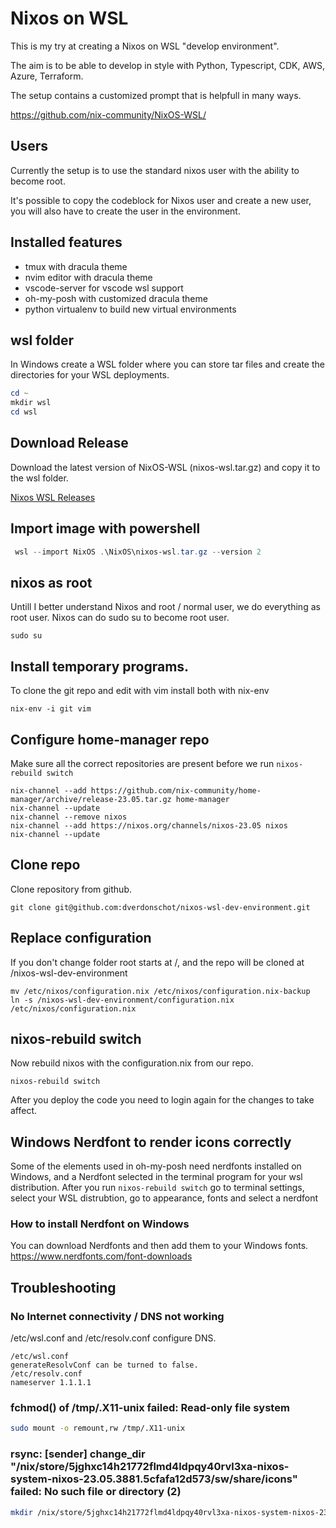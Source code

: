 # Nixos on WSL 

This is my try at creating a Nixos on WSL "develop environment".

The aim is to be able to develop in style with Python, Typescript, CDK, AWS, Azure, Terraform.

The setup contains a customized prompt that is helpfull in many ways.

https://github.com/nix-community/NixOS-WSL/

## Users
Currently the setup is to use the standard nixos user with the ability to become root.

It's possible to copy the codeblock for Nixos user and create a new user, 
you will also have to create the user in the environment.

## Installed features
* tmux with dracula theme
* nvim editor with dracula theme
* vscode-server for vscode wsl support
* oh-my-posh with customized dracula theme 
* python virtualenv to build new virtual environments



## wsl folder

In Windows create a WSL folder where you can store tar files and create the directories for your WSL deployments.

```powershell
cd ~
mkdir wsl
cd wsl
```
## Download Release

Download the latest version of NixOS-WSL (nixos-wsl.tar.gz) and copy it to the wsl folder.

[Nixos WSL Releases](https://github.com/nix-community/NixOS-WSL/releases)


## Import image with powershell

```powershell
 wsl --import NixOS .\NixOS\nixos-wsl.tar.gz --version 2
```

## nixos as root
Untill I better understand Nixos and root / normal user, we do everything as root user.
Nixos can do sudo su to become root user.

```
sudo su
```

## Install temporary programs.
To clone the git repo and edit with vim install both with nix-env
```
nix-env -i git vim
```

## Configure home-manager repo

Make sure all the correct repositories are present before we run `nixos-rebuild switch`

```
nix-channel --add https://github.com/nix-community/home-manager/archive/release-23.05.tar.gz home-manager
nix-channel --update
nix-channel --remove nixos
nix-channel --add https://nixos.org/channels/nixos-23.05 nixos
nix-channel --update
```

## Clone repo
Clone repository from github.

```
git clone git@github.com:dverdonschot/nixos-wsl-dev-environment.git
```

## Replace configuration
If you don't change folder root starts at /, and the repo will be cloned at /nixos-wsl-dev-environment

```
mv /etc/nixos/configuration.nix /etc/nixos/configuration.nix-backup
ln -s /nixos-wsl-dev-environment/configuration.nix /etc/nixos/configuration.nix 
```
## nixos-rebuild switch
Now rebuild nixos with the configuration.nix from our repo.

```
nixos-rebuild switch
```
After you deploy the code you need to login again for the changes to take affect.

## Windows Nerdfont to render icons correctly
Some of the elements used in oh-my-posh need nerdfonts installed on Windows,
and a Nerdfont selected in the terminal program for your wsl distribution.
After you run `nixos-rebuild switch` go to terminal settings, 
select your WSL distrubtion, go to appearance, fonts and select a nerdfont

### How to install Nerdfont on Windows
You can download Nerdfonts and then add them to your Windows fonts.
https://www.nerdfonts.com/font-downloads

## Troubleshooting

### No Internet connectivity / DNS not working
/etc/wsl.conf and /etc/resolv.conf configure DNS.
```
/etc/wsl.conf
generateResolvConf can be turned to false.
/etc/resolv.conf
nameserver 1.1.1.1
```
### fchmod() of /tmp/.X11-unix failed: Read-only file system

```bash
sudo mount -o remount,rw /tmp/.X11-unix
```

### rsync: [sender] change_dir "/nix/store/5jghxc14h21772flmd4ldpqy40rvl3xa-nixos-system-nixos-23.05.3881.5cfafa12d573/sw/share/icons" failed: No such file or directory (2)

```bash
mkdir /nix/store/5jghxc14h21772flmd4ldpqy40rvl3xa-nixos-system-nixos-23.05.3881.5cfafa12d573/sw/share/icons
```
